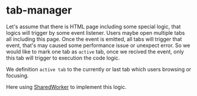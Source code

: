# tab-manager

Let's assume that there is HTML page including some special logic, that logics will trigger by some event listener. Users maybe open multiple tabs all including this page. Once the event is emitted, all tabs will trigger that event, that's may caused some performance issue or unexpect error. So we would like to mark one tab as `active` tab, once we recived the event, only this tab will trigger to execution the code logic.  

We definition `active tab` to the currently or last tab which users browsing or focusing. 

Here using [SharedWorker](https://developer.mozilla.org/en-US/docs/Web/API/SharedWorker) to implement this logic.

